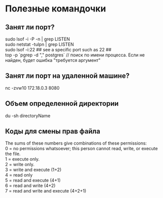 # Полезные командочки

<h2>Занят ли порт?</h2>
sudo lsof -i -P -n | grep LISTEN<br>
sudo netstat -tulpn | grep LISTEN<br>
sudo lsof -i:22 ## see a specific port such as 22 ##<br>
top -p `pgrep -d "," postgres` // поиск по имени процесса. Если не найден, будет ошибка "требуется аргумент"

<h2>Занят ли порт на удаленной машине?</h2>
nc -zvw10 172.18.0.3 8080

<h2>Объем определенной директории</h2>
du -sh directoryName

<h2>Коды для смены прав файла</h2>
The sums of these numbers give combinations of these permissions:<br>
0 = no permissions whatsoever; this person cannot read, write, or execute the file.<br>
1 = execute only.<br>
2 = write only.<br>
3 = write and execute (1+2)<br>
4 = read only<br>
5 = read and execute (4+1)<br>
6 = read and write (4+2)<br>
7 = read and write and execute (4+2+1)<br>
